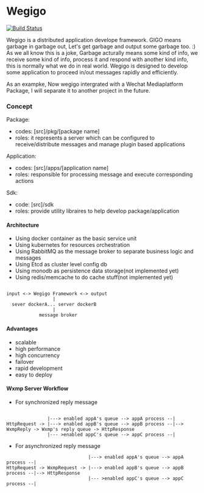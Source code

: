 # Wegigo

[![Build Status](https://travis-ci.org/rfancn/wegigo.svg?branch=master)](https://travis-ci.org/rfancn/wegigo)

Wegigo is a distributed application develope framework. GIGO means garbage in garbage out, Let's get garbage and output some garbage too. :)
As we all know this is a joke, Garbage acturally means some kind of info, we receive some kind of info, process it and respond with another kind info, this is normally what we do in real world.
Wegigo is designed to develop some application to proceed in/out messages rapidly and efficiently.

As an exampke, Now wegigo intergrated with a Wechat Mediaplatform Package, I will separate it to another project in the future.

### Concept

Package:
- codes: [src]/pkg/[package name]
- roles: it represents a server which can be configured to receive/distribute messages and manage plugin based applications

Application:
- codes: [src]/apps/[application name]
- roles: responsible for processing message and execute corresponding actions

Sdk:
- code: [src]/sdk
- roles: provide utility libraires to help develop package/application

#### Architecture

- Using docker container as the basic service unit
- Using kubernetes for resources orchestration
- Using RabbitMQ as the message broker to separate business logic and messages
- Using Etcd as cluster level config db
- Using monodb as persistence data storage(not implemented yet)
- Using redis/memcache to do cache stuff(not implemented yet)
```

input <-> Wegigo Framework <-> output
                 |
  sever dockerA... server dockerB
                 |
            message broker

```

#### Advantages

- scalable
- high performance
- high concurrency
- failover
- rapid development
- easy to deploy

#### Wxmp Server Workflow

- For synchronized reply message
```

               |---> enabled appA's queue --> appA process --|
HttpRequest -> |---> enabled appB's queue --> appB process --|--> WxmpReply -> Wxmp's reply queue -> HttpResponse
               |--- >enabled appC's queue --> appC process --|
```

- For asynchronized reply message
```
							  |---> enabled appA's queue --> appA process --|
HttpRequest -> WxmpRequest -> |---> enabled appB's queue --> appB process --|--> HttpResponse
							  |--- >enabled appC's queue --> appC process --|
```






